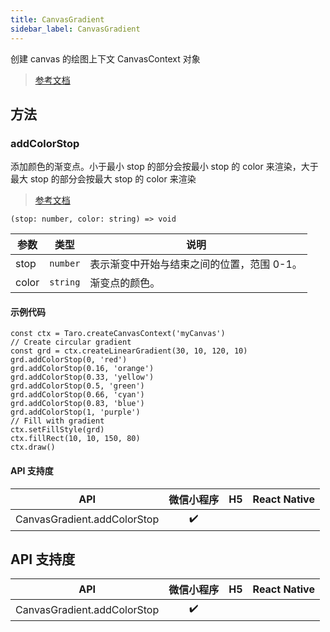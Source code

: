```yaml
---
title: CanvasGradient
sidebar_label: CanvasGradient
---
```


创建 canvas 的绘图上下文 CanvasContext 对象

> [参考文档](https://developers.weixin.qq.com/miniprogram/dev/api/canvas/CanvasGradient.html)

## 方法

### addColorStop

添加颜色的渐变点。小于最小 stop 的部分会按最小 stop 的 color 来渲染，大于最大 stop 的部分会按最大 stop 的 color 来渲染

> [参考文档](https://developers.weixin.qq.com/miniprogram/dev/api/canvas/CanvasGradient.addColorStop.html)

```tsx
(stop: number, color: string) => void
```

| 参数 | 类型 | 说明 |
| --- | --- | --- |
| stop | `number` | 表示渐变中开始与结束之间的位置，范围 0-1。 |
| color | `string` | 渐变点的颜色。 |

#### 示例代码

```tsx
const ctx = Taro.createCanvasContext('myCanvas')
// Create circular gradient
const grd = ctx.createLinearGradient(30, 10, 120, 10)
grd.addColorStop(0, 'red')
grd.addColorStop(0.16, 'orange')
grd.addColorStop(0.33, 'yellow')
grd.addColorStop(0.5, 'green')
grd.addColorStop(0.66, 'cyan')
grd.addColorStop(0.83, 'blue')
grd.addColorStop(1, 'purple')
// Fill with gradient
ctx.setFillStyle(grd)
ctx.fillRect(10, 10, 150, 80)
ctx.draw()
```

#### API 支持度

| API | 微信小程序 | H5 | React Native |
| :---: | :---: | :---: | :---: |
| CanvasGradient.addColorStop | ✔️ |  |  |

## API 支持度

| API | 微信小程序 | H5 | React Native |
| :---: | :---: | :---: | :---: |
| CanvasGradient.addColorStop | ✔️ |  |  |
